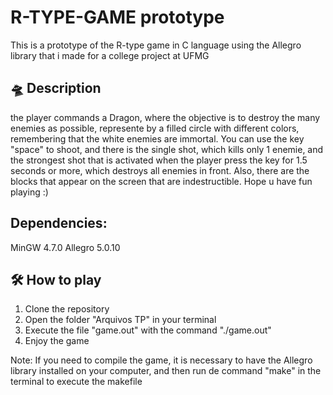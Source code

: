 # R-TYPE-GAME prototype
This is a prototype of the R-type game in C language using the Allegro library that i made for a college project at UFMG

## 🛸 Description 
the player commands a Dragon, where the objective is to destroy the many enemies as possible, represente by a filled circle with different colors, remembering that the white enemies are immortal. You can use the key "space" to shoot, and there is the single shot, which kills only 1 enemie, and the strongest shot that is activated when the player press the key for 1.5 seconds or more, which destroys all enemies in front. Also, there are the blocks that appear on the screen that are indestructible. Hope u have fun playing :)

## Dependencies:
MinGW 4.7.0
Allegro 5.0.10

## 🛠️ How to play
1. Clone the repository
2. Open the folder "Arquivos TP" in your terminal
3. Execute the file "game.out" with the command "./game.out"
4. Enjoy the game

Note: If you need to compile the game, it is necessary to have the Allegro library installed on your computer, and then run de command "make" in the terminal to execute the makefile

